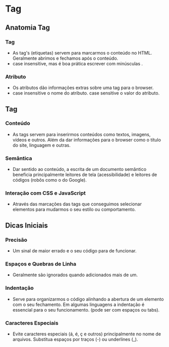 # Tag
## Anatomia Tag
### Tag
* As tag's (etiquetas) servem para marcarmos o conteúdo no HTML. Geralmente abrimos <a> e fechamos </a> após o conteúdo.
* case insensitive, mas é boa prática escrever com minúsculas <html>.

### Atributo
* Os atributos dão informações extras sobre uma tag para o browser.
* case insensitive o nome do atributo. case sensitive o valor do atributo.

## Tag
### Conteúdo
* As tags servem para inserirmos conteúdos como textos, imagens, vídeos e outros. Além da dar informações para o browser como o título do site, linguagem e outras.

### Semântica
* Dar sentido ao conteúdo, a escrita de um documento semântico beneficia principalmente leitores de tela (acessibilidade) e leitores de códigos (robôs como o do Google).

### Interação com CSS e JavaScript
* Através das marcações das tags que conseguimos selecionar elementos para mudarmos o seu estilo ou comportamento.

## Dicas Iniciais
### Precisão
* Um sinal de maior errado e o seu código para de funcionar.

### Espaços e Quebras de Linha
* Geralmente são ignorados quando adicionados mais de um.

### Indentação
* Serve para organizarmos o código alinhando a abertura de um elemento com o seu fechamento. Em algumas linguagens a indentação é essencial para o seu funcionamento. (pode ser com espaços ou tabs).

### Caracteres Especiais
* Evite caracteres especiais (á, é, ç e outros) principalmente no nome de arquivos. Substitua espaços por traços (-) ou underlines (_).
